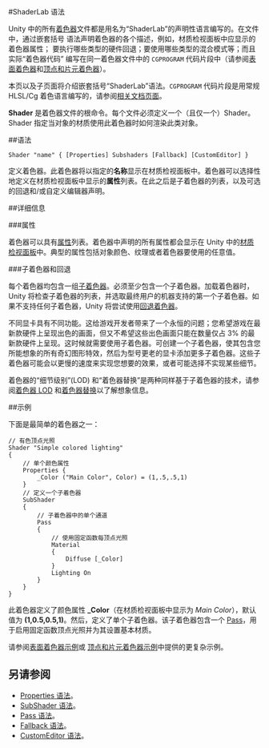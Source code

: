 #ShaderLab 语法

Unity 中的所有[着色器](class-Shader.html)文件都是用名为“ShaderLab”的声明性语言编写的。在文件中，通过嵌套括号
语法声明着色器的各个描述，例如，材质检视面板中应显示的着色器属性；
要执行哪些类型的硬件回退；要使用哪些类型的混合模式等；而且实际“着色器代码”
编写在同一着色器文件中的 `CGPROGRAM` 代码片段中（请参阅[表面着色器](SL-SurfaceShaders.html)和[顶点和片元着色器](SL-ShaderPrograms.html)）。

本页以及子页面将介绍嵌套括号“ShaderLab”语法。`CGPROGRAM` 代码片段是用常规
HLSL/Cg 着色语言编写的，请参阅[相关文档页面](SL-ShaderPrograms.html)。


__Shader__ 是着色器文件的根命令。每个文件必须定义一个（且仅一个）Shader。Shader 指定当对象的材质使用此着色器时如何渲染此类对象。


##语法

````
Shader "name" { [Properties] Subshaders [Fallback] [CustomEditor] }
````

定义着色器。此着色器将以指定的**名称**显示在材质检视面板中。着色器可以选择性地定义在材质检视面板中显示的**属性**列表。在此之后是子着色器的列表，以及可选的回退和/或自定义编辑器声明。


##详细信息



###属性

着色器可以具有[属性](SL-Properties.html)列表。着色器中声明的所有属性都会显示在 Unity 中的[材质检视面板](class-Material.html)中。典型的属性包括对象颜色、纹理或者着色器要使用的任意值。


###子着色器和回退

每个着色器均包含一组[子着色器](SL-SubShader.html)。必须至少包含一个子着色器。加载着色器时，Unity 将检查子着色器的列表，并选取最终用户的机器支持的第一个子着色器。如果不支持任何子着色器，Unity 将尝试使用[回退着色器](SL-Fallback.html)。

不同显卡具有不同功能。这给游戏开发者带来了一个永恒的问题；您希望游戏在最新款硬件上呈现出色的画面，但又不希望这些出色画面只能在数量仅占 3% 的最新款硬件上呈现。这时候就需要使用子着色器。可创建一个子着色器，使其包含您所能想象的所有奇幻图形特效，然后为型号更老的显卡添加更多子着色器。这些子着色器可能会以更慢的速度来实现您想要的效果，或者可能选择不实现某些细节。

着色器的“细节级别”(LOD) 和“着色器替换”是两种同样基于子着色器的技术，请参阅[着色器 LOD](SL-ShaderLOD.html) 和[着色器替换](SL-ShaderReplacement.html)以了解想象信息。


##示例



下面是最简单的着色器之一：


````
// 有色顶点光照
Shader "Simple colored lighting"
{
    // 单个颜色属性
    Properties {
        _Color ("Main Color", Color) = (1,.5,.5,1)
    }
    // 定义一个子着色器
    SubShader
    {
        // 子着色器中的单个通道
        Pass
        {
            // 使用固定函数每顶点光照
            Material
            {
                Diffuse [_Color]
            }
            Lighting On
        }
    }
}
````

此着色器定义了颜色属性 __\_Color__（在材质检视面板中显示为 _Main Color_），默认值为 __(1,0.5,0.5,1)__。然后，定义了单个子着色器。该子着色器包含一个 [Pass](SL-Pass.html)，用于启用固定函数顶点光照并为其设置基本材质。

请参阅[表面着色器示例](SL-SurfaceShaderExamples.html)或
[顶点和片元着色器示例](SL-VertexFragmentShaderExamples.html)中提供的更复杂示例。


## 另请参阅

* [Properties 语法](SL-Properties.html)。
* [SubShader 语法](SL-SubShader.html)。
* [Pass 语法](SL-Pass.html)。
* [Fallback 语法](SL-Fallback.html)。
* [CustomEditor 语法](SL-CustomEditor.html)。
